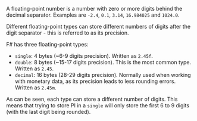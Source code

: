 A floating-point number is a number with zero or more digits behind the decimal separator. Examples are `-2.4`, `0.1`, `3.14`, `16.984025` and `1024.0`.

Different floating-point types can store different numbers of digits after the digit separator - this is referred to as its precision.

F# has three floating-point types:

- `single`: 4 bytes (~6-9 digits precision). Written as `2.45f`.
- `double`: 8 bytes (~15-17 digits precision). This is the most common type. Written as `2.45`.
- `decimal`: 16 bytes (28-29 digits precision). Normally used when working with monetary data, as its precision leads to less rounding errors. Written as `2.45m`.

As can be seen, each type can store a different number of digits. This means that trying to store PI in a `single` will only store the first 6 to 9 digits (with the last digit being rounded).
